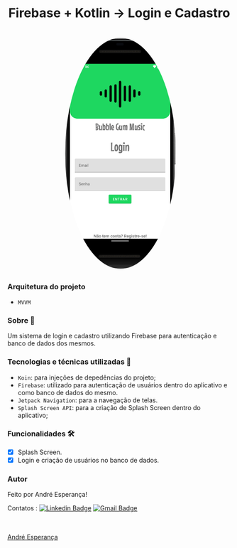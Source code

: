 <h1 align="center">Firebase + Kotlin -> Login e Cadastro</h1>


<h1 align="center">
  <img style="border-radius: 50%;" src="./assets/splashScreen.png" width="250px;" alt=""/>
  <img style="border-radius: 50%;" src="./assets/loginScreen.png" width="250px;" alt=""/>
  </h1>
  
### Arquitetura do projeto 
- `MVVM`

### Sobre :book:
 Um sistema de login e cadastro utilizando Firebase para autenticação e banco de dados dos mesmos.
 
 
 ### Tecnologias e técnicas utilizadas :rocket:
 
 - `Koin`: para injeções de depedências do projeto;
 - `Firebase`: utilizado para autenticação de usuários dentro do aplicativo e como banco de dados do mesmo. 
 - `Jetpack Navigation`: para a navegação de telas.
 - `Splash Screen API`: para a criação de Splash Screen dentro do aplicativo;
 
 ### Funcionalidades 🛠

- [x] Splash Screen.
- [x] Login e criação de usuários no banco de dados.

### Autor

Feito por André Esperança!

Contatos :
[![Linkedin Badge](https://img.shields.io/badge/-André-blue?style=flat-square&logo=Linkedin&logoColor=white&link=https://www.linkedin.com/in/andr%C3%A9-esperan%C3%A7a-34021a235/)](https://www.linkedin.com/in/andr%C3%A9-esperan%C3%A7a-34021a235/) 
[![Gmail Badge](https://img.shields.io/badge/-andreluizesperancacorreia@gmail.com-c14438?style=flat-square&logo=Gmail&logoColor=white&link=mailto:andreesperanca2010@gmail.com)](mailto:andreluizesperancacorreia@gmail.com)

<a href="https://github.com/andreesperanca">
 <br /> 
 <img style="border-radius: 50%;" src="https://avatars.githubusercontent.com/andreesperanca" width="100px;" alt=""/>
 <br />
  <a href="https://github.com/andreesperanca" title="">André Esperança</a>
